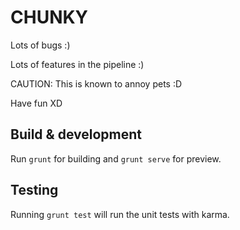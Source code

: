 # CHUNKY

Lots of bugs :)

Lots of features in the pipeline :)

CAUTION: This is known to annoy pets :D

Have fun XD

## Build & development

Run `grunt` for building and `grunt serve` for preview.

## Testing

Running `grunt test` will run the unit tests with karma.

